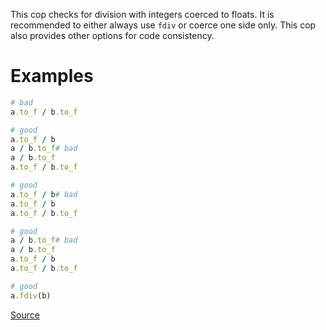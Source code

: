 
This cop checks for division with integers coerced to floats.
It is recommended to either always use `fdiv` or coerce one side only.
This cop also provides other options for code consistency.

# Examples

```ruby
# bad
a.to_f / b.to_f

# good
a.to_f / b
a / b.to_f# bad
a / b.to_f
a.to_f / b.to_f

# good
a.to_f / b# bad
a.to_f / b
a.to_f / b.to_f

# good
a / b.to_f# bad
a / b.to_f
a.to_f / b
a.to_f / b.to_f

# good
a.fdiv(b)
```

[Source](http://www.rubydoc.info/gems/rubocop/RuboCop/Cop/Style/FloatDivision)